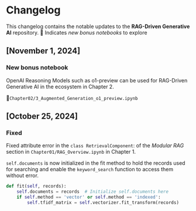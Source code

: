 # Changelog

This changelog contains the notable updates to the **RAG-Driven Generative AI** repository.
🐬 Indicates *new bonus notebooks* to explore

## [November 1, 2024]

### New bonus notebook

OpenAI Reasoning Models such as o1-preview can be used for RAG-Driven Generative AI in the ecosystem in Chapter 2.

🐬`Chapter02/3_Augmented_Generation_o1_preview.ipynb` 

## [October 25, 2024]

### Fixed
Fixed attribute error in the `class RetrievalComponent`: of the *Modular RAG* section in `Chapter01/RAG_Overview.ipynb` in Chapter 1.

`self.documents` is now initialized in the fit method to hold the records used for searching and enable the `keyword_search` function to access them without error.   

```python
def fit(self, records):
    self.documents = records  # Initialize self.documents here
    if self.method == 'vector' or self.method == 'indexed':
        self.tfidf_matrix = self.vectorizer.fit_transform(records)
```
    


